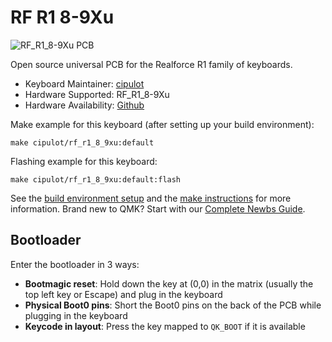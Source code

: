 # RF R1 8-9Xu

![RF_R1_8-9Xu PCB](https://i.imgur.com/lyy5OPrh.png)

Open source universal PCB for the Realforce R1 family of keyboards.

* Keyboard Maintainer: [cipulot](https://github.com/cipulot)
* Hardware Supported: RF_R1_8-9Xu
* Hardware Availability: [Github](https://github.com/Cipulot/RF_R1_8-9Xu)

Make example for this keyboard (after setting up your build environment):

    make cipulot/rf_r1_8_9xu:default

Flashing example for this keyboard:

    make cipulot/rf_r1_8_9xu:default:flash

See the [build environment setup](https://docs.qmk.fm/#/getting_started_build_tools) and the [make instructions](https://docs.qmk.fm/#/getting_started_make_guide) for more information. Brand new to QMK? Start with our [Complete Newbs Guide](https://docs.qmk.fm/#/newbs).

## Bootloader

Enter the bootloader in 3 ways:

* **Bootmagic reset**: Hold down the key at (0,0) in the matrix (usually the top left key or Escape) and plug in the keyboard
* **Physical Boot0 pins**: Short the Boot0 pins on the back of the PCB while plugging in the keyboard
* **Keycode in layout**: Press the key mapped to `QK_BOOT` if it is available
